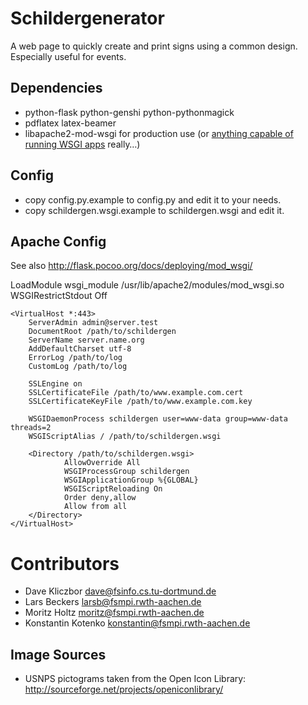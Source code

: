 Schildergenerator
=================

A web page to quickly create and print signs using a common design.
Especially useful for events.

Dependencies
------------

  * python-flask python-genshi python-pythonmagick 
  * pdflatex latex-beamer
  * libapache2-mod-wsgi for production use (or [anything capable of running WSGI apps](http://wsgi.readthedocs.org/en/latest/servers.html) really…)

Config
------

  * copy config.py.example to config.py and edit it to your needs.
  * copy schildergen.wsgi.example to schildergen.wsgi and edit it.


Apache Config
-------------

See also http://flask.pocoo.org/docs/deploying/mod_wsgi/

LoadModule wsgi_module /usr/lib/apache2/modules/mod_wsgi.so
WSGIRestrictStdout Off

	<VirtualHost *:443>
		ServerAdmin admin@server.test
		DocumentRoot /path/to/schildergen
		ServerName server.name.org
		AddDefaultCharset utf-8
		ErrorLog /path/to/log
		CustomLog /path/to/log
		
		SSLEngine on
		SSLCertificateFile /path/to/www.example.com.cert
		SSLCertificateKeyFile /path/to/www.example.com.key

		WSGIDaemonProcess schildergen user=www-data group=www-data threads=2
		WSGIScriptAlias / /path/to/schildergen.wsgi

		<Directory /path/to/schildergen.wsgi>
		        AllowOverride All
		        WSGIProcessGroup schildergen
		        WSGIApplicationGroup %{GLOBAL}
		        WSGIScriptReloading On
		        Order deny,allow
		        Allow from all
		</Directory>
	</VirtualHost>

Contributors
============

  * Dave Kliczbor <dave@fsinfo.cs.tu-dortmund.de>
  * Lars Beckers <larsb@fsmpi.rwth-aachen.de>
  * Moritz Holtz <moritz@fsmpi.rwth-aachen.de>
  * Konstantin Kotenko <konstantin@fsmpi.rwth-aachen.de>

Image Sources
-------------

  * USNPS pictograms taken from the Open Icon Library: http://sourceforge.net/projects/openiconlibrary/

